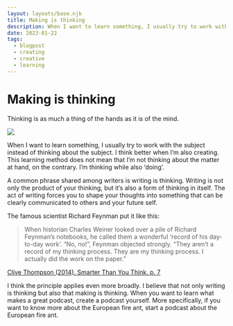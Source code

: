 ```yaml
---
layout: layouts/base.njk
title: Making is thinking
description: When I want to learn something, I usually try to work with the subject instead of thinking about the subject. I think better when I’m also creating. This learning method does not mean that I’m not thinking about the matter at hand, on the contrary. I’m thinking while also ‘doing’.
date: 2023-01-22
tags:
  - blogpost
  - creating
  - creative
  - learning
---
```


# Making is thinking

Thinking is as much a thing of the hands as it is of the mind.

<div class="break-out">
 <img
 src="/images/making-thinking-scaled.jpg"
 />
</div>

When I want to learn something, I usually try to work with the subject instead of thinking about the subject. I think better when I’m also creating. This learning method does not mean that I’m not thinking about the matter at hand, on the contrary. I’m thinking while also ‘doing’.

A common phrase shared among writers is writing is thinking. Writing is not only the product of your thinking, but it’s also a form of thinking in itself. The act of writing forces you to shape your thoughts into something that can be clearly communicated to others and your future self.

The famous scientist Richard Feynman put it like this:

> When historian Charles Weiner looked over a pile of Richard Feynman’s notebooks, he called them a wonderful ‘record of his day-to-day work’. “No, no!”, Feynman objected strongly. “They aren’t a record of my thinking process. They are my thinking process. I actually did the work on the paper.”

[Clive Thompson (2014). Smarter Than You Think. p. 7](https://abdulquasimkhan.wordpress.com/2017/02/08/the-feynman-technique/)

I think the principle applies even more broadly. I believe that not only writing is thinking but also that making is thinking. When you want to learn what makes a great podcast, create a podcast yourself. More specifically, if you want to know more about the European fire ant, start a podcast about the European fire ant.
